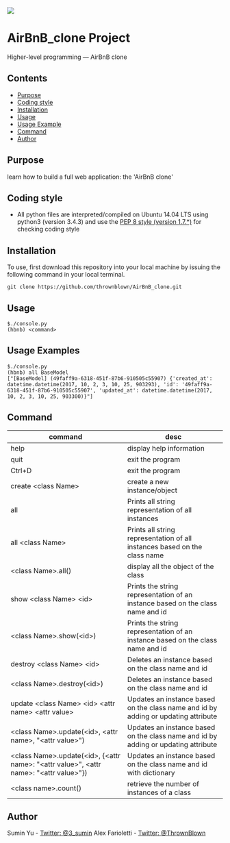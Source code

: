 <img src="https://www.holbertonschool.com/holberton-logo-twitter-card.png">

# AirBnB_clone Project
Higher-level programming ― AirBnB clone

## Contents
* [Purpose](https://github.com/sumin3/AirBnB_clone#Purpose)
* [Coding style](https://github.com/sumin3/AirBnB_clone#Coding-style)
* [Installation](https://github.com/sumin3/AirBnB_clone#installation)
* [Usage](https://github.com/sumin3/AirBnB_clone#usage)
* [Usage Example](https://github.com/sumin3/AirBnB_clone#Usage-Example)
* [Command](https://github.com/sumin3/AirBnB_clone#Command)
* [Author](https://github.com/sumin3/AirBnB_clone#author)
## Purpose
learn how to build a full web application: the 'AirBnB clone'

## Coding style
- All python files are interpreted/compiled on Ubuntu 14.04 LTS using python3 (version 3.4.3) and use the [PEP 8 style (version 1.7.*)](https://github.com/PyCQA/pycodestyle) for checking coding style

## Installation
To use, first download this repository into your local machine by issuing the following command in your local terminal. 
```
git clone https://github.com/thrownblown/AirBnB_clone.git
```
## Usage 
```
$./console.py 
(hbnb) <command>
```
## Usage Examples
```
$./console.py 
(hbnb) all BaseModel
["[BaseModel] (49faff9a-6318-451f-87b6-910505c55907) {'created_at': datetime.datetime(2017, 10, 2, 3, 10, 25, 903293), 'id': '49faff9a-6318-451f-87b6-910505c55907', 'updated_at': datetime.datetime(2017, 10, 2, 3, 10, 25, 903300)}"]
```

## Command
command | desc
--- | ---
help | display help information
quit | exit the program
Ctrl+D | exit the program
create \<class Name\> | create a new instance/object
all | Prints all string representation of all instances
all \<class Name\> | Prints all string representation of all instances based on the class name
\<class Name\>.all() | display all the object of the class
show \<class Name\> \<id\> | Prints the string representation of an instance based on the class name and id
\<class Name\>.show(\<id\>) | Prints the string representation of an instance based on the class name and id
destroy \<class Name\> \<id\> | Deletes an instance based on the class name and id
\<class Name\>.destroy(\<id\>) | Deletes an instance based on the class name and id
update \<class Name\> \<id\> \<attr name\> \<attr value\> | Updates an instance based on the class name and id by adding or updating attribute
\<class Name\>.update(\<id\>, \<attr name\>, "\<attr value\>") | Updates an instance based on the class name and id by adding or updating attribute
\<class Name\>.update(\<id\>, {\<attr name\>: "\<attr value\>", \<attr name\>: "\<attr value\>"}) | Updates an instance based on the class name and id with dictionary
\<class name\>.count() | retrieve the number of instances of a class

## Author
Sumin Yu - [Twitter: @3_sumin](https://twitter.com/3_sumin)
Alex Farioletti - [Twitter: @ThrownBlown](https://twitter.com/ThrownBlown)